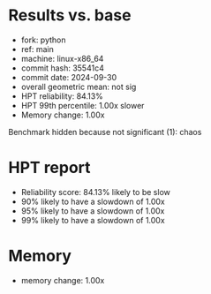 # Results vs. base

- fork: python
- ref: main
- machine: linux-x86_64
- commit hash: 35541c4
- commit date: 2024-09-30
- overall geometric mean: not sig
- HPT reliability: 84.13%
- HPT 99th percentile: 1.00x slower
- Memory change: 1.00x

Benchmark hidden because not significant (1): chaos

# HPT report

- Reliability score: 84.13% likely to be slow
- 90% likely to have a slowdown of 1.00x
- 95% likely to have a slowdown of 1.00x
- 99% likely to have a slowdown of 1.00x

# Memory
- memory change: 1.00x